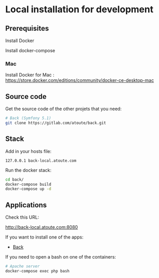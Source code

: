 # Local installation for development

## Prerequisites

Install Docker

Install docker-compose

### Mac

Install Docker for Mac : https://store.docker.com/editions/community/docker-ce-desktop-mac

## Source code

Get the source code of the other projets that you need:

```bash
# Back (Symfony 5.1)
git clone https://gitlab.com/atoute/back.git
```

## Stack

Add in your hosts file:

```
127.0.0.1 back-local.atoute.com
```

Run the docker stack:

```bash
cd back/
docker-compose build
docker-compose up -d
```

## Applications

Check this URL:

http://back-local.atoute.com:8080

If you want to install one of the apps:

- [Back](https://gitlab.com/atoute/back)

If you need to open a bash on one of the containers:

```bash
# Apache server
docker-compose exec php bash
```